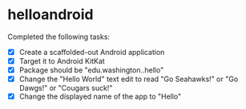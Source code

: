 # helloandroid

Completed the following tasks:
- [x] Create a scaffolded-out Android application
- [x] Target it to Android KitKat
- [x] Package should be "edu.washington.<yourNetID>.hello"
- [x] Change the "Hello World" text edit to read "Go Seahawks!" or "Go Dawgs!" or "Cougars suck!"
- [x] Change the displayed name of the app to "Hello"

